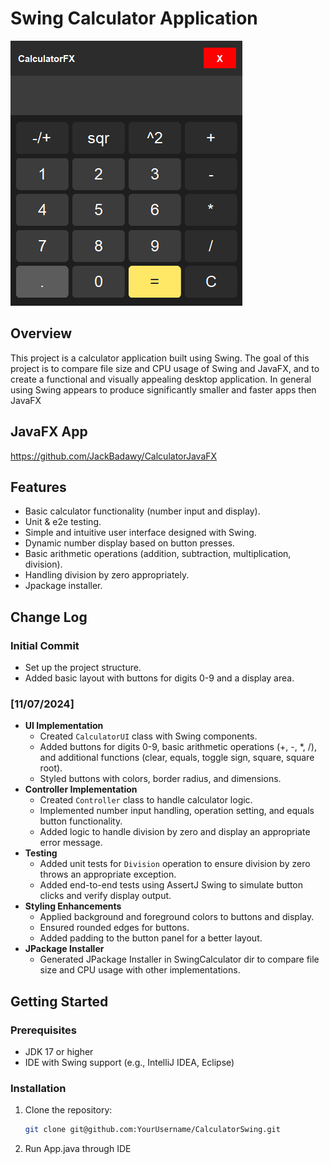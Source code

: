 # Swing Calculator Application

![Screenshot](https://github.com/JackBadawy/swing_calculator/blob/main/src/img.png)

## Overview

This project is a calculator application built using Swing. The goal of this project is to compare file size and CPU usage of Swing and JavaFX, and to create a functional and visually appealing desktop application. In general using Swing appears to produce significantly smaller and faster apps then JavaFX

## JavaFX App
https://github.com/JackBadawy/CalculatorJavaFX 

## Features

- Basic calculator functionality (number input and display).
- Unit & e2e testing.
- Simple and intuitive user interface designed with Swing.
- Dynamic number display based on button presses.
- Basic arithmetic operations (addition, subtraction, multiplication, division).
- Handling division by zero appropriately.
- Jpackage installer.

## Change Log

### Initial Commit

- Set up the project structure.
- Added basic layout with buttons for digits 0-9 and a display area.

### [11/07/2024]

- **UI Implementation**
  - Created `CalculatorUI` class with Swing components.
  - Added buttons for digits 0-9, basic arithmetic operations (+, -, \*, /), and additional functions (clear, equals, toggle sign, square, square root).
  - Styled buttons with colors, border radius, and dimensions.
- **Controller Implementation**
  - Created `Controller` class to handle calculator logic.
  - Implemented number input handling, operation setting, and equals button functionality.
  - Added logic to handle division by zero and display an appropriate error message.
- **Testing**
  - Added unit tests for `Division` operation to ensure division by zero throws an appropriate exception.
  - Added end-to-end tests using AssertJ Swing to simulate button clicks and verify display output.
- **Styling Enhancements**
  - Applied background and foreground colors to buttons and display.
  - Ensured rounded edges for buttons.
  - Added padding to the button panel for a better layout.
- **JPackage Installer**
  - Generated JPackage Installer in SwingCalculator dir to compare file size and CPU usage with other implementations.

## Getting Started

### Prerequisites

- JDK 17 or higher
- IDE with Swing support (e.g., IntelliJ IDEA, Eclipse)

### Installation

1. Clone the repository:
   ```bash
   git clone git@github.com:YourUsername/CalculatorSwing.git
   ```
2. Run App.java through IDE
